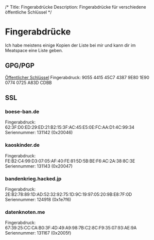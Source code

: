/*
Title: Fingerabdrücke
Description: Fingerabdrücke für verschiedene öffentliche Schlüssel
*/

# Fingerabdrücke

Ich habe meistens einige Kopien der Liste bei mir und kann dir im Meatspace eine Liste geben.

## GPG/PGP

[Öffentlicher Schlüssel](http://pgp.mit.edu/pks/lookup?op=get&search=0x07740725A83DCDBB)
Fingerabdruck: 9055 4415 45C7 4387 9E80  1E90 0774 0725 A83D CDBB

## SSL

### boese-ban.de

Fingerabdruck: 62:3F:D0:ED:29:ED:21:B2:15:3F:AC:45:E5:0E:FC:AA:D1:4C:99:34  
Seriennummer: 131142 (0x20046)

### kaoskinder.de

Fingerabdruck: FE:B2:C4:99:D3:07:05:AF:40:FE:81:5D:5B:BE:F6:AC:2A:38:8C:3E  
Seriennummer: 131143 (0x20047)

### bandenkrieg.hacked.jp

Fingerabdruck: 2E:B2:78:89:1D:AD:52:32:92:75:1D:9C:19:97:05:20:9B:E8:7F:0D  
Seriennummer: 124918 (0x1e7f6)

### datenknoten.me

Fingerabdruck: 67:39:25:CC:CA:B0:3F:4D:49:A9:98:7B:C2:8C:F9:35:07:93:AE:9A  
Seriennummer: 131167 (0x2005f)
